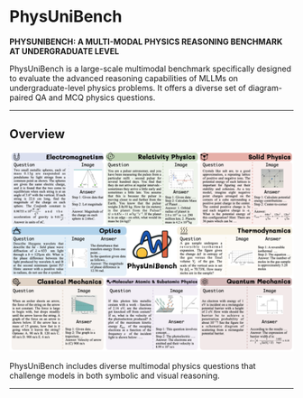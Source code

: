 # PhysUniBench

**PHYSUNIBENCH: A MULTI-MODAL PHYSICS REASONING BENCHMARK AT UNDERGRADUATE LEVEL**

PhysUniBench is a large-scale multimodal benchmark specifically designed to evaluate the advanced reasoning capabilities of MLLMs on undergraduate-level physics problems. It offers a diverse set of diagram-paired QA and MCQ physics questions.

---

##  Overview

![Overview](assets/images/overview.png)

PhysUniBench includes diverse multimodal physics questions that challenge models in both symbolic and visual reasoning.

---





